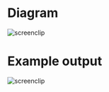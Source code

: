 # Diagram

![screenclip](https://user-images.githubusercontent.com/28195113/34970616-7020a64a-fa86-11e7-8f4c-758a407d0bdc.png)

# Example output

![screenclip](https://user-images.githubusercontent.com/28195113/34970440-6bd4f484-fa85-11e7-9f84-14d65691ff9e.png)
